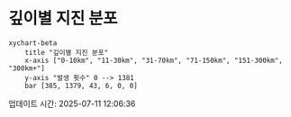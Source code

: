 # 깊이별 지진 분포

```mermaid
xychart-beta
    title "깊이별 지진 분포"
    x-axis ["0-10km", "11-30km", "31-70km", "71-150km", "151-300km", "300km+"]
    y-axis "발생 횟수" 0 --> 1381
    bar [385, 1379, 43, 6, 0, 0]
```

업데이트 시간: 2025-07-11 12:06:36
